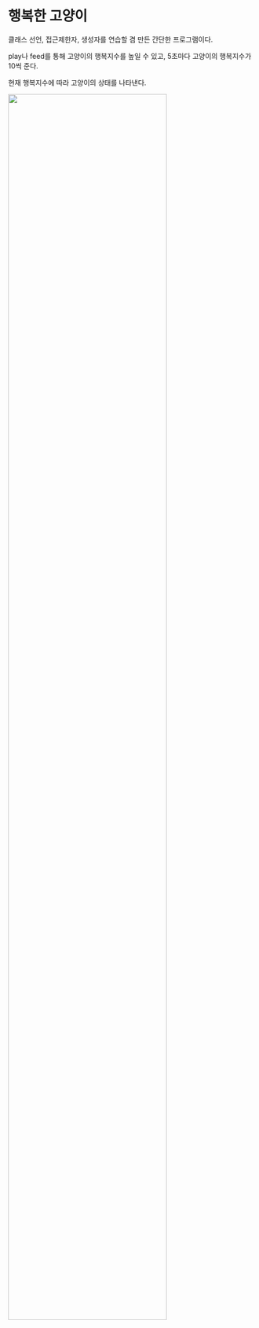 <h1>행복한 고양이</h1>

클래스 선언, 접근제한자, 생성자를 연습할 겸 만든 간단한 프로그램이다.

play나 feed를 통해 고양이의 행복지수를 높일 수 있고, 5초마다 고양이의 행복지수가 10씩 준다.

현재 행복지수에 따라 고양이의 상태를 나타낸다.



<img width="80%" src="https://github.com/hanav00/C-Sharp-Study/assets/123611673/b31aacb4-1d4a-4592-8e15-ccf2c43eedfd">
